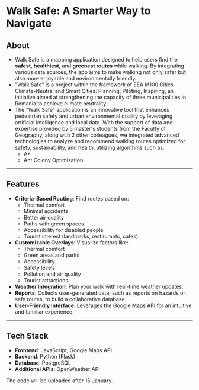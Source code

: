 # Walk Safe: A Smarter Way to Navigate

## About
  - Walk Safe is a mapping application designed to help users find the **safest**, **healthiest**, and **greenest routes** while walking. By integrating various data sources, the app aims to make walking not only safer but also more enjoyable and environmentally friendly.
  - "Walk Safe" is a project within the framework of EEA M100 Cities - Climate-Neutral and Smart Cities: Planning, Piloting, Inspiring, an initiative aimed at strengthening the capacity of three municipalities in Romania to achieve climate neutrality.
  - The "Walk Safe" application is an innovative tool that enhances pedestrian safety and urban environmental quality by leveraging artificial intelligence and local data. With the support of data and expertise provided by 5 master's students from the Faculty of Geography, along with 2 other colleagues, we integrated advanced technologies to analyze and recommend walking routes optimized for safety, sustainability, and health, utilizing algorithms such as:
    - A*
    - Ant Colony Optimization

---

## Features
- **Criteria-Based Routing**: Find routes based on:
  - Thermal comfort
  - Minimal accidents
  - Better air quality
  - Paths with green spaces
  - Accessibility for disabled people
  - Tourist interest (landmarks, restaurants, cafes)
- **Customizable Overlays**: Visualize factors like:
  - Thermal comfort
  - Green areas and parks
  - Accessibility
  - Safety levels
  - Pollution and air quality
  - Tourist attractions
- **Weather Integration**: Plan your walk with real-time weather updates.
- **Reports**: Collects user-generated data, such as reports on hazards or safe routes, to build a collaborative database.
- **User-Friendly Interface**: Leverages the Google Maps API for an intuitive and familiar experience.

---

## Tech Stack
- **Frontend**: JavaScript, Google Maps API
- **Backend**: Python (Flask)
- **Database**: PostgreSQL
- **Additional APIs**: OpenWeather API

The code will be uploaded after 15 January.
